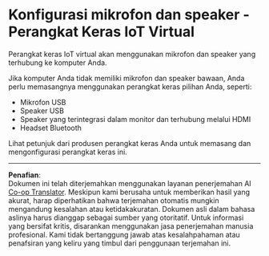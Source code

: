 <!--
CO_OP_TRANSLATOR_METADATA:
{
  "original_hash": "7a65ee743f916276a2848b8a9491feb7",
  "translation_date": "2025-08-27T23:26:11+00:00",
  "source_file": "6-consumer/lessons/1-speech-recognition/virtual-device-microphone.md",
  "language_code": "id"
}
-->
# Konfigurasi mikrofon dan speaker - Perangkat Keras IoT Virtual

Perangkat keras IoT virtual akan menggunakan mikrofon dan speaker yang terhubung ke komputer Anda.

Jika komputer Anda tidak memiliki mikrofon dan speaker bawaan, Anda perlu memasangnya menggunakan perangkat keras pilihan Anda, seperti:

* Mikrofon USB
* Speaker USB
* Speaker yang terintegrasi dalam monitor dan terhubung melalui HDMI
* Headset Bluetooth

Lihat petunjuk dari produsen perangkat keras Anda untuk memasang dan mengonfigurasi perangkat keras ini.

---

**Penafian**:  
Dokumen ini telah diterjemahkan menggunakan layanan penerjemahan AI [Co-op Translator](https://github.com/Azure/co-op-translator). Meskipun kami berusaha untuk memberikan hasil yang akurat, harap diperhatikan bahwa terjemahan otomatis mungkin mengandung kesalahan atau ketidakakuratan. Dokumen asli dalam bahasa aslinya harus dianggap sebagai sumber yang otoritatif. Untuk informasi yang bersifat kritis, disarankan menggunakan jasa penerjemahan manusia profesional. Kami tidak bertanggung jawab atas kesalahpahaman atau penafsiran yang keliru yang timbul dari penggunaan terjemahan ini.